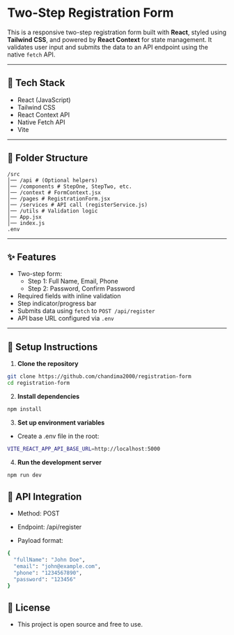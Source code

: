 # Two-Step Registration Form

This is a responsive two-step registration form built with **React**, styled using **Tailwind CSS**, and powered by **React Context** for state management. It validates user input and submits the data to an API endpoint using the native `fetch` API.

---

## 🔧 Tech Stack

- React (JavaScript)
- Tailwind CSS
- React Context API
- Native Fetch API
- Vite

---

## 📁 Folder Structure
```
/src
│── /api # (Optional helpers)
│── /components # StepOne, StepTwo, etc.
│── /context # FormContext.jsx
│── /pages # RegistrationForm.jsx
│── /services # API call (registerService.js)
│── /utils # Validation logic
│── App.jsx
│── index.js
.env
```

---

## ✨ Features

- Two-step form:
  - Step 1: Full Name, Email, Phone
  - Step 2: Password, Confirm Password
- Required fields with inline validation
- Step indicator/progress bar
- Submits data using `fetch` to `POST /api/register`
- API base URL configured via `.env`

---

## 🚀 Setup Instructions

1. **Clone the repository**

```bash
git clone https://github.com/chandima2000/registration-form
cd registration-form
```

2. **Install dependencies**

```bash
npm install
```

3. **Set up environment variables**
- Create a .env file in the root:
```bash
VITE_REACT_APP_API_BASE_URL=http://localhost:5000
```

4. **Run the development server**
```bash
npm run dev
```

## 📡 API Integration

- Method: POST

- Endpoint: /api/register

- Payload format:

```bash
{
  "fullName": "John Doe",
  "email": "john@example.com",
  "phone": "1234567890",
  "password": "123456"
}
```

## 📄 License
- This project is open source and free to use.

